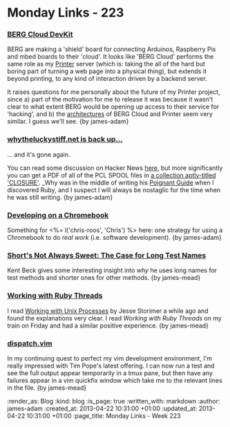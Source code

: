 Monday Links - 223
============

### [BERG Cloud DevKit](http://bergcloud.com/devkit/)

BERG are making a 'shield' board for connecting Arduinos, Raspberry Pis and
mbed boards to their 'cloud'. It looks like 'BERG Cloud' performs the same role
as my [Printer](/printer) server (which is: taking the all of the hard but
boring part of turning a web page into a physical thing), but extends it beyond
printing, to any kind of interaction driven by a backend server.

It raises questions for me personally about the future of my Printer project,
since a) part of the motivation for me to release it was because it wasn't clear
to what extent BERG would be opening up access to their service for 'hacking',
and b) the [architectures](https://github.com/freerange/printer/wiki/Architecture) of BERG Cloud and Printer seem very similar. I guess
we'll see. {by james-adam}


### [whytheluckystiff.net is back up...](http://whytheluckystiff.net)

... and it's gone again.

You can read some discussion on Hacker News [here](https://news.ycombinator.com/item?id=5015087),
but more significantly you can get a PDF of all of the PCL SPOOL files
in [a collection aptly-titled 'CLOSURE'](https://github.com/steveklabnik/CLOSURE).
_Why was in the middle of writing his [Poignant Guide](http://mislav.uniqpath.com/poignant-guide/)
when I discovered Ruby, and I suspect I will always be nostaglic for the time
when he was still writing. {by james-adam}


### [Developing on a Chromebook](http://www.simonmweber.com/2013/04/20/development-on-a-chromebook-an-opinionated-guide.html)

Something for <%= l('chris-roos', 'Chris') %> here: one strategy for using a Chromebook to do _real work_ (i.e. software development). {by james-adam}

### [Short's Not Always Sweet: The Case for Long Test Names](https://m.facebook.com/note.php?note_id=564493423583526)

Kent Beck gives some interesting insight into _why_ he uses long names for test methods and shorter ones for other methods. {by james-mead}

### [Working with Ruby Threads](http://www.workingwithrubythreads.com/)

I read [Working with Unix Processes](http://www.workingwithunixprocesses.com/) by Jesse Storimer a while ago and found the explanations very clear. I read _Working with Ruby Threads_ on my train on Friday and had a similar positive experience. {by james-mead}

### [dispatch.vim](https://github.com/tpope/vim-dispatch)

In my continuing quest to perfect my vim development environment, I'm really impressed with Tim Pope's latest offering. I can now run a test and see the full output appear temporarily in a tmux pane, but then have any failures appear in a vim quickfix window which take me to the relevant lines in the file. {by james-mead}

:render_as: Blog
:kind: blog
:is_page: true
:written_with: markdown
:author: james-adam
:created_at: 2013-04-22 10:31:00 +01:00
:updated_at: 2013-04-22 10:31:00 +01:00
:page_title: Monday Links - Week 223
